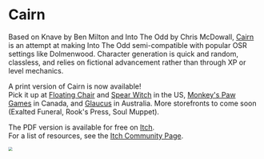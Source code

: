Cairn
=========================

Based on Knave by Ben Milton and Into The Odd by Chris McDowall, [Cairn](https://yochaigal.itch.io/cairn) is an attempt at making Into The Odd semi-compatible with popular OSR settings like Dolmenwood. Character generation is quick and random, classless, and relies on fictional advancement rather than through XP or level mechanics.

A print version of Cairn is now available!  
Pick it up at [Floating Chair](https://floatingchair.club/collections/zines/products/cairn) and [Spear Witch](https://spearwitch.com/collections/new-arrivals/products/cairn) in the US, [Monkey's Paw Games](https://monkeyspawgames.com/collections/new-arrivals/products/cairn) in Canada, and [Glaucus](https://gumroad.com/glaucus#ojuPK)​ in Australia. More storefronts to come soon (Exalted Funeral, Rook's Press, Soul Muppet).

The PDF version is available for free on [Itch](https://yochaigal.itch.io/cairn).  
For a list of resources, see the [Itch Community Page](https://itch.io/t/1094230/cairn-resources).

<img src="https://yochaigal.github.io/cairn/img/cairn.png" style="zoom:50%;" />
